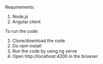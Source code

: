 Requirements:
1. Node.js
2. Angular client 

To run the code:
1. Clone/download the code
2. Do npm install
3. Run the code by using ng serve
4. Open http://localhost:4200 in the browser
